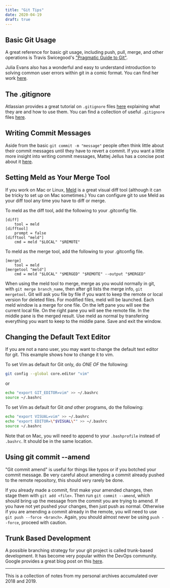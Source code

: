 ```yaml
---
title: "Git Tips"
date: 2020-04-19
draft: true
---
```


## Basic Git Usage

A great reference for basic git usage, including push, pull, merge, and other operations is Travis Swicegood's ["Pragmatic Guide to Git"](https://pragprog.com/book/pg_git/pragmatic-guide-to-git).

Julia Evans also has a wonderful and easy to understand introduction to solving common user errors within git in a comic format. You can find her work [here](https://wizardzines.com/zines/oh-shit-git/).

## The .gitignore

Atlassian provides a great tutorial on `.gitignore` files [here](https://www.atlassian.com/git/tutorials/saving-changes/gitignore) explaining what they are and how to use them. You can find a collection of useful `.gitignore` files [here](https://github.com/github/gitignore).

## Writing Commit Messages

Aside from the basic `git commit -m "message"` people often think little about their commit messages until they have to revert a commit. If you want a little more insight into writing commit messages, Mattej Jellus has a concise post about it [here](https://juffalow.com/other/write-good-git-commit-message).

## Setting Meld as Your Merge Tool

If you work on Mac or Linux, [Meld](https://meldmerge.org/) is a great visual diff tool (although it can be tricky to set up on Mac sometimes.) You can configure git to use Meld as your diff tool any time you have to diff or merge.

To meld as the diff tool, add the following to your .gitconfig file.

```
[diff]
    tool = meld
[difftool]
    prompt = false
[difftool "meld"]
    cmd = meld "$LOCAL" "$REMOTE"
```

To meld as the merge tool, add the following to your .gitconfig file.

```
[merge]
    tool = meld
[mergetool "meld"]
    cmd = meld "$LOCAL" "$MERGED" "$REMOTE" --output "$MERGED"
```

When using the meld tool to merge, merge as you would normally in git, with `git merge branch_name`, then after git lists the merge info, `git mergetool`. Git will ask you file by file if you want to keep the remote or local version for deleted files. For modified files, meld will be launched. Each meld window is a merge for one file. On the left pane you will see the current local file. On the right pane you will see the remote file. In the middle pane is the merged result. Use meld as normal by transfering everything you want to keep to the middle pane. Save and exit the window.

## Changing the Default Text Editor 

If you are not a nano user, you may want to change the default text editor for git. This example shows how to change it to vim.

To set Vim as default for Git only, do *ONE OF* the following:

```bash
git config --global core.editor "vim"
```

or

```bash
echo "export GIT_EDITOR=vim" >> ~/.bashrc
source ~/.bashrc
```

To set Vim as default for Git _and_ other programs, do the following:

```bash
echo "export VISUAL=vim" >> ~/.bashrc
echo "export EDITOR=\"$VISUAL\"" >> ~/.bashrc
source ~/.bashrc
```

Note that on Mac, you will need to append to your `.bashprofile` instead of `.bashrc`. It should be in the same location.

## Using git commit --amend

"Git commit amend" is useful for things like typos or if you botched your commit message. Be very careful about amending a commit already pushed to the remote repository, this should very rarely be done.

If you already made a commit, first make your amended changes, then stage them with `git add <file>`. Then run `git commit --amend`, which should bring up the message from the commit you are trying to amend. If you have not yet pushed your changes, then just push as normal. Otherwise if you are amending a commit already in the remote, you will need to use `git push --force <branch>`. Again, you should almost never be using `push --force`, proceed with caution.

## Trunk Based Development

A possible branching strategy for your git project is called trunk-based development. It has become very popular within the DevOps community. Google provides a great blog post on this [here](https://cloud.google.com/solutions/devops/devops-tech-trunk-based-development).

---

This is a collection of notes from my personal archives accumulated over 2018 and 2019.
